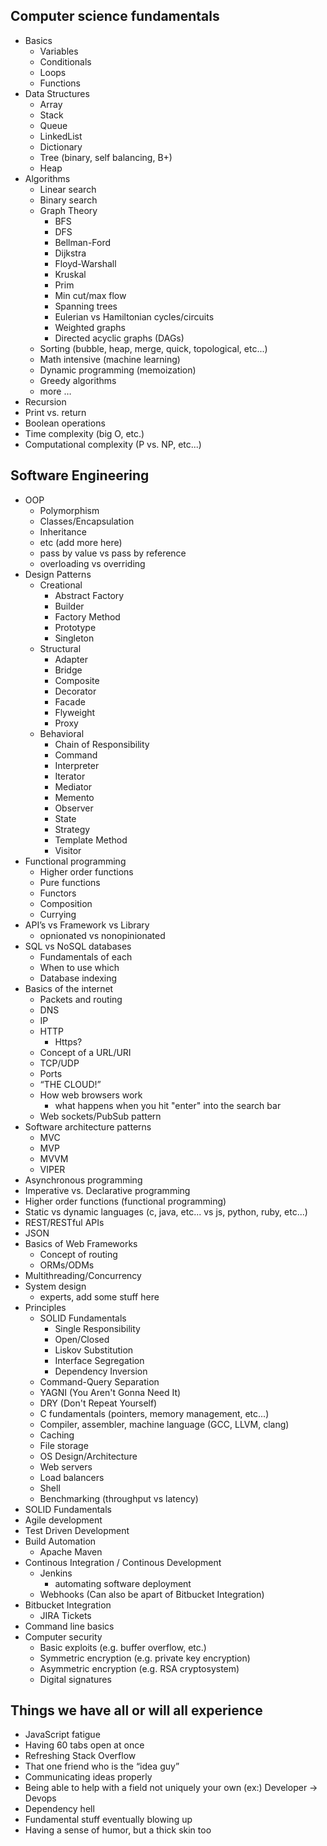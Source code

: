## Computer science fundamentals
  * Basics
    * Variables
    * Conditionals
    * Loops
    * Functions
  * Data Structures
    * Array
    * Stack
    * Queue
    * LinkedList
    * Dictionary
    * Tree (binary, self balancing, B+)
    * Heap
  * Algorithms
    * Linear search
    * Binary search
    * Graph Theory
      * BFS
      * DFS
      * Bellman-Ford
      * Dijkstra
      * Floyd-Warshall
      * Kruskal
      * Prim
      * Min cut/max flow
      * Spanning trees
      * Eulerian vs Hamiltonian cycles/circuits
      * Weighted graphs
      * Directed acyclic graphs (DAGs)
    * Sorting (bubble, heap, merge, quick, topological, etc...)
    * Math intensive (machine learning)
    * Dynamic programming (memoization)
    * Greedy algorithms
    * more …
  * Recursion
  * Print vs. return
  * Boolean operations
  * Time complexity (big O, etc.)
  * Computational complexity (P vs. NP, etc...)
 
## Software Engineering
  * OOP
    * Polymorphism
    * Classes/Encapsulation
    * Inheritance
    * etc (add more here)
    * pass by value vs pass by reference
    * overloading vs overriding
  * Design Patterns
    * Creational
        * Abstract Factory
        * Builder
        * Factory Method
        * Prototype
        * Singleton
    * Structural
        * Adapter
        * Bridge
        * Composite
        * Decorator
        * Facade
        * Flyweight
        * Proxy
    * Behavioral
        * Chain of Responsibility
        * Command
        * Interpreter
        * Iterator
        * Mediator
        * Memento
        * Observer
        * State
        * Strategy
        * Template Method
        * Visitor
  * Functional programming
    * Higher order functions
    * Pure functions
    * Functors
    * Composition
    * Currying
  * API’s vs Framework vs Library
    * opnionated vs nonopinionated
  * SQL vs NoSQL databases
    * Fundamentals of each 
    * When to use which 
    * Database indexing
  * Basics of the internet
    * Packets and routing
    * DNS
    * IP
    * HTTP
      * Https?
    * Concept of a URL/URI
    * TCP/UDP
    * Ports
    * “THE CLOUD!”
    * How web browsers work
      * what happens when you hit "enter" into the search bar
    * Web sockets/PubSub pattern
  * Software architecture patterns
    * MVC
    * MVP
    * MVVM
    * VIPER
  * Asynchronous programming
  * Imperative vs. Declarative programming
  * Higher order functions (functional programming)
  * Static vs dynamic languages (c, java, etc... vs js, python, ruby, etc...)
  * REST/RESTful APIs
  * JSON
  * Basics of Web Frameworks
    * Concept of routing
    * ORMs/ODMs
  * Multithreading/Concurrency 
  * System design
    * experts, add some stuff here
  * Principles
    * SOLID Fundamentals
        * Single Responsibility
        * Open/Closed
        * Liskov Substitution
        * Interface Segregation
        * Dependency Inversion
    * Command-Query Separation
    * YAGNI (You Aren't Gonna Need It)
    * DRY (Don't Repeat Yourself)
    * C fundamentals (pointers, memory management, etc...)
    * Compiler, assembler, machine language (GCC, LLVM, clang)
    * Caching
    * File storage
    * OS Design/Architecture
    * Web servers
    * Load balancers
    * Shell
    * Benchmarking (throughput vs latency)
  * SOLID Fundamentals
  * Agile development
  * Test Driven Development
  * Build Automation
    * Apache Maven
  * Continous Integration / Continous Development
    * Jenkins
      * automating software deployment
    * Webhooks (Can also be apart of Bitbucket Integration)
  * Bitbucket Integration
    * JIRA Tickets
  * Command line basics
  * Computer security
    * Basic exploits (e.g. buffer overflow, etc.)
    * Symmetric encryption (e.g. private key encryption)
    * Asymmetric encryption (e.g. RSA cryptosystem)
    * Digital signatures

## Things we have all or will all experience
  * JavaScript fatigue
  * Having 60 tabs open at once
  * Refreshing Stack Overflow
  * That one friend who is the “idea guy”
  * Communicating ideas properly
  * Being able to help with a field not uniquely your own (ex:) Developer -> Devops
  * Dependency hell
  * Fundamental stuff eventually blowing up
  * Having a sense of humor, but a thick skin too
